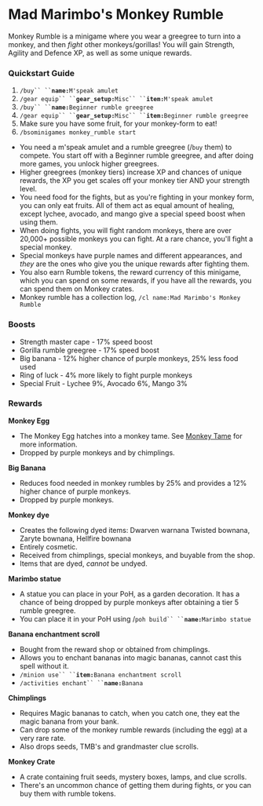 # Mad Marimbo's Monkey Rumble

Monkey Rumble is a minigame where you wear a greegree to turn into a monkey, and then _fight_ other monkeys/gorillas! You will gain Strength, Agility and Defence XP, as well as some unique rewards.

### Quickstart Guide

1. ` /buy`` `` `**`name:`**`M'speak amulet`
2. ` /gear equip`` `` `**`gear_setup:`**` Misc`` `` `**`item:`**`M'speak amulet`
3. ` /buy`` `` `**`name:`**`Beginner rumble greegree`
4. ` /gear equip`` `` `**`gear_setup:`**` Misc`` `` `**`item:`**`Beginner rumble greegree`
5. Make sure you have some fruit, for your monkey-form to eat!
6. `/bsominigames monkey_rumble start`

* You need a m'speak amulet and a rumble greegree (/`buy` them) to compete. You start off with a Beginner rumble greegree, and after doing more games, you unlock higher greegrees.
* Higher greegrees (monkey tiers) increase XP and chances of unique rewards, the XP you get scales off your monkey tier AND your strength level.
* You need food for the fights, but as you're fighting in your monkey form, you can only eat fruits. All of them act as equal amount of healing, except lychee, avocado, and mango give a special speed boost when using them.
* When doing fights, you will fight random monkeys, there are over 20,000+ possible monkeys you can fight. At a rare chance, you'll fight a special monkey.
* Special monkeys have purple names and different appearances, and _they_ are the ones who give you the unique rewards after fighting them.
* You also earn Rumble tokens, the reward currency of this minigame, which you can spend on some rewards, if you have all the rewards, you can spend them on Monkey crates.
* Monkey rumble has a collection log, `/cl name:Mad Marimbo's Monkey Rumble`

### **Boosts**

* Strength master cape - 17% speed boost
* Gorilla rumble greegree - 17% speed boost
* Big banana - 12% higher chance of purple monkeys, 25% less food used
* Ring of luck - 4% more likely to fight purple monkeys
* Special Fruit - Lychee 9%, Avocado 6%, Mango 3%

### **Rewards**

**Monkey Egg**

* The Monkey Egg hatches into a monkey tame. See [Monkey Tame](../../custom-items/tames/monkey-tame.md) for more information.
* Dropped by purple monkeys and by chimplings.

**Big Banana**

* Reduces food needed in monkey rumbles by 25% and provides a 12% higher chance of purple monkeys.
* Dropped by purple monkeys.

**Monkey dye**

* Creates the following dyed items: Dwarven warnana Twisted bownana, Zaryte bownana, Hellfire bownana
* Entirely cosmetic.
* Received from chimplings, special monkeys, and buyable from the shop.
* Items that are dyed, _cannot_ be undyed.

**Marimbo statue**

* A statue you can place in your PoH, as a garden decoration. It has a chance of being dropped by purple monkeys after obtaining a tier 5 rumble greegree.
* You can place it in your PoH using /` poh build`` `` `**`name:`**`Marimbo statue`

**Banana enchantment scroll**

* Bought from the reward shop or obtained from chimplings.
* Allows you to enchant bananas into magic bananas, cannot cast this spell without it.
* ` /minion use`` `` `**`item:`**`Banana enchantment scroll`
* ` /activities enchant`` `` `**`name:`**`Banana`

**Chimplings**

* Requires Magic bananas to catch, when you catch one, they eat the magic banana from your bank.
* Can drop some of the monkey rumble rewards (including the egg) at a very rare rate.
* Also drops seeds, TMB's and grandmaster clue scrolls.

**Monkey Crate**

* A crate containing fruit seeds, mystery boxes, lamps, and clue scrolls.
* There's an uncommon chance of getting them during fights, or you can buy them with rumble tokens.
